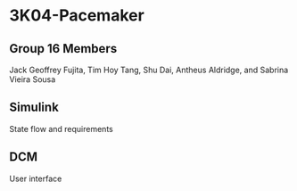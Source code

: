 # 3K04-Pacemaker

## Group 16 Members
Jack Geoffrey Fujita, Tim Hoy Tang, Shu Dai, Antheus Aldridge, and Sabrina Vieira Sousa

## Simulink
State flow and requirements

## DCM
User interface
